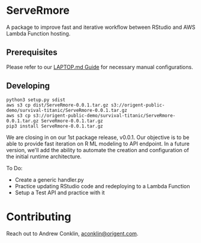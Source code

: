 # ServeRmore

A package to improve fast and iterative workflow between RStudio and AWS Lambda Function hosting.

## Prerequisites

Please refer to our [LAPTOP.md Guide](LAPTOP.md) for necessary manual configurations.

## Developing

```
python3 setup.py sdist
aws s3 cp dist/ServeRmore-0.0.1.tar.gz s3://origent-public-demo/survival-titanic/ServeRmore-0.0.1.tar.gz
aws s3 cp s3://origent-public-demo/survival-titanic/ServeRmore-0.0.1.tar.gz ServeRmore-0.0.1.tar.gz
pip3 install ServeRmore-0.0.1.tar.gz
```

We are closing in on our 1st package release, v0.0.1. Our objective is to be able to provide fast iteration on R ML modeling to API endpoint. In a future version, we'll add the ability to automate the creation and configuration of the initial runtime architecture.

To Do:
* Create a generic handler.py
* Practice updating RStudio code and redeploying to a Lambda Function
* Setup a Test API and practice with it

# Contributing

Reach out to Andrew Conklin, aconklin@origent.com.
